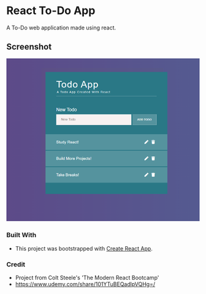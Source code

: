 # React To-Do App

A To-Do web application made using react.

## Screenshot

![photo-of-game](https://github.com/codewithsrobins1/react-todo-app/blob/master/readmeImg.PNG?raw=true)

### Built With

* This project was bootstrapped with [Create React App](https://github.com/facebook/create-react-app).

### Credit

* Project from Colt Steele's 'The Modern React Bootcamp' 
* https://www.udemy.com/share/101YTuBEQadlpVQHg=/
